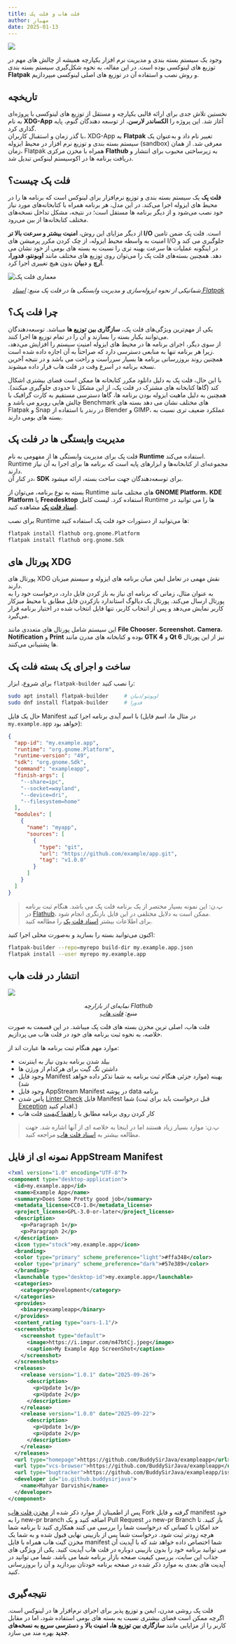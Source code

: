 ```yaml
---
title: فلت هاب و فلت پک
author: مهیار
date: 2025-01-13
---
```


![](/assets/img/flatpak-deps-management-and-submission/flatpak-banner.jpg)

وجود یک سیستم بسته بندی و مدیریت نرم افزار یکپارچه همیشه از چالش های مهم در توزیع های لینوکسی بوده است. در این مقاله، به نحوه شکل‌گیری سیستم بسته بندی **Flatpak** و روش نصب و استفاده آن در توزیع های اصلی لینوکسی میپردازیم.

## تاریخچه

نخستین تلاش جدی برای ارائه قالبی یکپارچه و مستقل از توزیع های لینوکسی با پروژه‌ای به نام **XDG-App** آغاز شد. این پروژه را **الکساندر لارسن**، از توسعه دهندگان گنوم، پایه گذاری کرد.  
با گذر زمان و استقبال کاربران، XDG-App به **Flatpak** تغییر نام داد و به‌عنوان یک سیستم بسته بندی و توزیع نرم افزار در محیط ایزوله (sandbox) معرفی شد. از همان زمان، Flatpak همراه با مخزن مرکزی **Flathub** به زیرساختی محبوب برای انتشار و دریافت برنامه ها در اکوسیستم لینوکس تبدیل شد.

## فلت پک چیست؟

**فلت پک** یک سیستم بسته بندی و توزیع نرم‌افزار برای لینوکس است که برنامه ها را در محیط های ایزوله اجرا می‌کند. در این مدل، هر برنامه همراه با کتابخانه‌های مورد نیاز خود نصب می‌شود و از دیگر برنامه ها مستقل است؛ در نتیجه، مشکل تداخل نسخه‌های مختلف کتابخانه‌ها از بین می‌رود.

از دیگر مزایای این روش، **امنیت بیشتر و سرعت بالا تر I/O** است. فلت پک ضمن تامین امنیت به واسطه محیط ایزوله، از چک کردن مکرر پرمیشن های I/O جلوگیری می کند و در اینگونه عملیات ها سرعت بهینه تری را نسبت به بسته های بومی از خود نشان می دهد. همچنین بسته‌های فلت پک را می‌توان روی توزیع های مختلف مانند **اوبونتو، فدورا، آرچ** و **دبیان** بدون هیچ تغییری اجرا کرد.

![معماری فلت پک](/assets/img/flatpak-deps-management-and-submission/diagram.svg)
<p align="center"><em>شماتیکی از نحوه ایزوله‌سازی و مدیریت وابستگی ها در فلت پک  
منبع: <a href="https://docs.flatpak.org/en/latest/basic-concepts.html">اسناد Flatpak</a></em></p>

## چرا فلت پک؟

یکی از مهم‌ترین ویژگی‌های فلت پک، **سازگاری بین توزیع ها** میباشد. توسعه‌دهندگان می‌توانند  یکبار بسته را بسازند و آن را در تمام توزیع ها اجرا کنند.  
از سوی دیگر، اجرای برنامه ها در محیط های ایزوله امنیت سیستم را افزایش می‌دهد، زیرا هر برنامه تنها به منابعی دسترسی دارد که صراحتاً به آن اجازه داده شده است.  
همچنین روند بروزرسانی برنامه ها بسیار سرراست و راحت می باشد و در نتیجه آخرین نسخه برنامه در اسرع وقت در فلت هاب قرار داده میشوند.

با این حال، فلت پک به دلیل دانلود مکرر کتابخانه ها ممکن است فضای بیشتری اشکال کند (گاها کتابخانه های مشترک در فلت پک، از این مشکل تا حدودی جلوگیری میکنند). همچنین به دلیل ماهیت ایزوله بودن برنامه ها، گاها دسترسی مستقیم به کارت گرافیک با چالش هایی روبرو می باشد و Benchmark های مختلف نشان می دهد بسته های Flatpak و Snap در رندر با استفاده از Blender و GIMP، عملکرد ضعیف تری نسبت به بسته های بومی دارند. 

## مدیریت وابستگی ها در فلت پک

فلت پک برای مدیریت وابستگی ها از مفهومی به نام **Runtime** استفاده می‌کند. Runtime مجموعه‌ای از کتابخانه‌ها و ابزارهای پایه است که برنامه ها برای اجرا به آن نیاز دارند.  
در کنار آن، **SDK** برای توسعه‌دهندگان جهت ساخت بسته، ارائه میشود.

بسته به نوع برنامه، می‌توان از Runtime های مختلف مانند **GNOME Platform**، **KDE Platform** یا **Freedesktop** استفاده کرد.
لیست کامل Runtime ها را می توانید در **[اسناد فلت پک](https://docs.flatpak.org/en/latest/available-runtimes.html)** مشاهده کنید.

برای نصب Runtime ها می‌توانید از دستورات خود فلت پک استفاده کنید:

```bash
flatpak install flathub org.gnome.Platform
flatpak install flathub org.gnome.Sdk
```

## پورتال های XDG

پورتال های XDG نقش مهمی در تعامل ایمن میان برنامه های ایزوله و سیستم میزبان دارند.  
به عنوان مثال، زمانی که برنامه ای نیاز به باز کردن فایل دارد، درخواست خود را به پورتال ارسال می‌کند. پورتال یک دیالوگ استاندارد بازکردن فایل مطابق با محیط میزکار کاربر نمایش می‌دهد و پس از انتخاب کاربر، تنها فایل انتخاب شده در اختیار برنامه قرار می‌گیرد.

این سیستم شامل پورتال های متعددی مانند **File Chooser**، **Screenshot**، **Camera**، **Notification** و **Print** بوده و کتابخانه های مدرن مانند **GTK 4** و **Qt 6** نیز از این پورتال ها پشتیبانی می‌کنند.

## ساخت و اجرای یک بسته فلت پک

برای شروع، ابزار `flatpak-builder` را نصب کنید:

```bash
sudo apt install flatpak-builder     # اوبونتو/دبیان  
sudo dnf install flatpak-builder     # فدورا
```


حال یک فایل Manifest با اسم آیدی برنامه اجرا کنید (در مثال ما، اسم فایل `my.example.app` خواهد بود):

```json
{
  "app-id": "my.example.app",
  "runtime": "org.gnome.Platform",
  "runtime-version": "49",
  "sdk": "org.gnome.Sdk",
  "command": "exampleapp",
  "finish-args": [
    "--share=ipc",
    "--socket=wayland",
    "--device=dri",
    "--filesystem=home"
  ],
  "modules": [
    {
      "name": "myapp",
      "sources": [
        {
          "type": "git",
          "url": "https://github.com/example/app.git",
          "tag": "v1.0.0"
        }
      ]
    }
  ]
}
```
> پ.ن: این نمونه بسیار مختصر از یک برنامه فلت پک می باشد. هنگام ثبت برنامه در [Flathub](https://flathub.org)، ممکن است به دلایل مختلفی در این فایل بازنگری انجام شود.  
> برای اطلاعات بیشتر [اسناد فلت پک](https://docs.flatpak.org/en/latest/manifests.html) را مطالعه کنید.



اکنون می‌توانید بسته را بسازید و به‌صورت محلی اجرا کنید:

```bash
flatpak-builder --repo=myrepo build-dir my.example.app.json
flatpak install --user myrepo my.example.app
```



## انتشار در فلت هاب

![](/assets/img/flatpak-deps-management-and-submission/flathub-ss.png)
<p align="center"><em>نمایه‌ای از بازارچه Flathub<br>
منبع: <a href="https://flathub.org">فلت هاب</a></em></p>
فلت هاب، اصلی ترین مخزن بسته های فلت پک میباشد. در این قسمت به صورت خلاصه، به نحوه ثبت برنامه های خود در فلت هاب می پردازیم.

موارد مهم هنگام ثبت برنامه ها عبارت اند از:
- بیلد شدن برنامه بدون نیاز به اینترنت
- داشتن تگ گیت برای هرکدام از ورژن ها
- وجود فایل Manifest بهینه (موارد جزئی هنگام ثبت برنامه به شما تذکر داده خواهد شد)
- وجود فایل AppStream Manifest در پوشه data برنامه
- پاس شدن [Linter Check](https://docs.flathub.org/docs/for-app-authors/linter) فایل  Manifest شما (قبل درخواست باید برای ثبت [Exception](https://docs.flathub.org/docs/for-app-authors/linter#exceptions) اقدام کنید.)
- کار کردن روی برنامه مطابق با [راهنما کیفیت](https://docs.flathub.org/docs/for-app-authors/metainfo-guidelines/quality-guidelines) فلت هاب
> پ.ن: موارد بسیار زیاد هستند اما در اینجا به خلاصه ای از آنها اشاره شد. جهت مطالعه بیشتر به [اسناد فلت هاب](https://docs.flathub.org/docs/for-app-authors/requirements) مراجعه کنید.

## نمونه ای از فایل AppStream Manifest

```xml
<?xml version="1.0" encoding="UTF-8"?>
<component type="desktop-application">
  <id>my.example.app</id>
  <name>Example App</name>
  <summary>Does Some Pretty good job</summary>
  <metadata_license>CC0-1.0</metadata_license>
  <project_license>GPL-3.0-or-later</project_license>
  <description>
    <p>Paragraph 1</p>
    <p>Paragraph 2</p>
  </description>
  <icon type="stock">my.example.app</icon>
  <branding>
  <color type="primary" scheme_preference="light">#ffa348</color>
  <color type="primary" scheme_preference="dark">#57e389</color>
  </branding>
  <launchable type="desktop-id">my.example.app</launchable>
  <categories>
    <category>Development</category>
  </categories>
  <provides>
    <binary>exampleapp</binary>
  </provides>
  <content_rating type="oars-1.1"/>
  <screenshots>
    <screenshot type="default">
      <image>https://i.imgur.com/m47btCj.jpeg</image>
      <caption>My Example App ScreenShot</caption>
    </screenshot>
  </screenshots>
  <releases>
    <release version="1.0.1" date="2025-09-26">
      <description>
        <p>Update 1</p>
        <p>Update 2</p>
      </description>
    </release>
    <release version="1.0.0" date="2025-09-22">
      <description>
        <p>Update 1</p>
        <p>Update 2</p>
      </description>
    </release>
  </releases>
  <url type="homepage">https://github.com/BuddySirJava/exampleapp</url>
  <url type="vcs-browser">https://github.com/BuddySirJava/exampleapp</url>
  <url type="bugtracker">https://github.com/BuddySirJava/exampleapp/issues</url>
  <developer id="io.github.buddysirjava">
    <name>Mahyar Darvishi</name>
  </developer>
</component>
```

پس از اطمینان از موارد ذکر شده از [مخزن فلت هاب](https://github.com/flathub/flathub/) Fork گرفته و فایل manifest خود را به new-pr branch اضافه کنید و یک Pull Request در new-pr Branch باز کنید. تا حد امکان با کسانی که درخواست شما را بررسی می کنند همکاری کنید تا برنامه شما هرچه زودتر ثبت شود. درخواست شما پس از بازبینی نهایی قبول شده و به شما یک مخزن گیت هاب همراه با فایل manifest شما اختصاص داده خواهد شد که با آپدیت آن می توانید برنامه خود را بدون بازبینی دوباره در فلت هاب آپدیت کنید.
یکی از ویژگی های جذاب این سایت، بررسی کیفیت صفحه بازار برنامه شما می باشد. شما می توانید در آپدیت های بعدی به موارد ذکر شده در صفحه برنامه خودتان بپردازید و آن را بروزرسانی کنید.

## نتیجه‌گیری

فلت پک روشی مدرن، ایمن و توزیع پذیر برای اجرای نرم‌افزار ها در لینوکس است. اگرچه ممکن است فضای بیشتری نسبت به بسته های بومی استفاده شود، اما در مقابل کاربر را از مزایایی مانند **سازگاری بین توزیع ها، امنیت بالا** و **دسترسی سریع به نسخه‌های جدید** بهره مند می سازد.